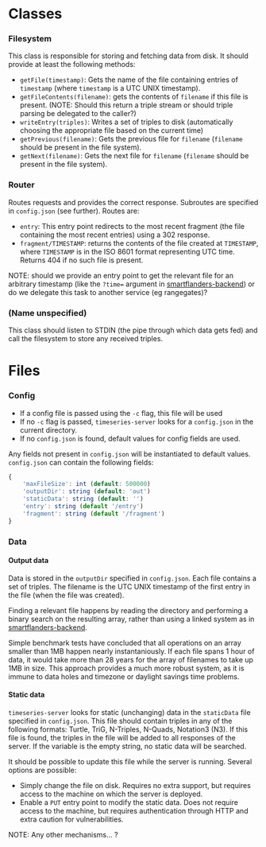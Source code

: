 # Classes
### Filesystem
This class is responsible for storing and fetching data from disk. It should
provide at least the following methods:
- `getFile(timestamp)`: Gets the name of the file containing entries of
 `timestamp` (where `timestamp` is a UTC UNIX timestamp).
- `getFileContents(filename)`: gets the contents of `filename` if this file
is present. (NOTE: Should this return a triple stream or should
triple parsing be delegated to the caller?)
- `writeEntry(triples)`: Writes a set of triples to disk (automatically choosing
the appropriate file based on the current time)
- `getPrevious(filename)`: Gets the previous file for `filename` (`filename`
should be present in the file system).
- `getNext(filename)`: Gets the next file for `filename` (`filename`
should be present in the file system).

### Router
Routes requests and provides the correct response. Subroutes are specified
 in `config.json` (see further). Routes are:
- `entry`: This entry point redirects to the most recent fragment
(the file containing the most recent entries) using a 302 response.
- `fragment/TIMESTAMP`: returns the contents of the file created at
`TIMESTAMP`, where `TIMESTAMP` is in the ISO 8601 format representing UTC time.
Returns 404 if no such file is present.

NOTE: should we provide an entry point to get the relevant file for an arbitrary
timestamp (like the `?time=` argument in
 [smartflanders-backend](https://github.com/oSoc17/smartflanders-backend))
 or do we delegate this task to another service (eg rangegates)?

### (Name unspecified)
This class should listen to STDIN (the pipe through which data gets fed) and
call the filesystem to store any received triples.

# Files
### Config
- If a config file is passed using the `-c` flag, this file will be used
- If no `-c` flag is passed, `timeseries-server` looks for a `config.json`
in the current directory.
- If no `config.json` is found, default values for config fields are used.

Any fields not present in `config.json` will be instantiated to default
values. `config.json` can contain the following fields:

```js
{
    'maxFileSize': int (default: 500000)
    'outputDir': string (default: 'out')
    'staticData': string (default: '')
    'entry': string (default '/entry')
    'fragment': string (default '/fragment')
}
```

### Data
#### Output data
Data is stored in the `outputDir` specified in `config.json`.
Each file contains a set of triples. The filename is the UTC UNIX timestamp
of the first entry in the file (when the file was created).

Finding a relevant file happens by reading the directory and performing a
binary search on the resulting array, rather than using a linked
system as in [smartflanders-backend](https://github.com/oSoc17/smartflanders-backend).

Simple benchmark tests have concluded that all operations on an array
smaller than 1MB happen nearly instantaniously. If each file spans 1 hour
of data, it would take more than 28 years for the array of filenames
to take up 1MB in size. This approach provides a much more robust system,
as it is immune to data holes and timezone or daylight savings time problems.

#### Static data
`timeseries-server` looks for static (unchanging) data in the `staticData`
file specified in `config.json`. This file should contain triples in
any of the following formats: Turtle, TriG, N-Triples, N-Quads, Notation3 (N3).
If this file is found, the triples in the file will be added to all responses
of the server. If the variable is the empty string, no static data will be searched.

It should be possible to update this file while the server is running.
Several options are possible:
- Simply change the file on disk. Requires no extra support, but requires
access to the machine on which the server is deployed.
- Enable a `PUT` entry point to modify the static data. Does not require
access to the machine, but requires authentication through HTTP and extra
caution for vulnerabilities.

NOTE: Any other mechanisms... ?